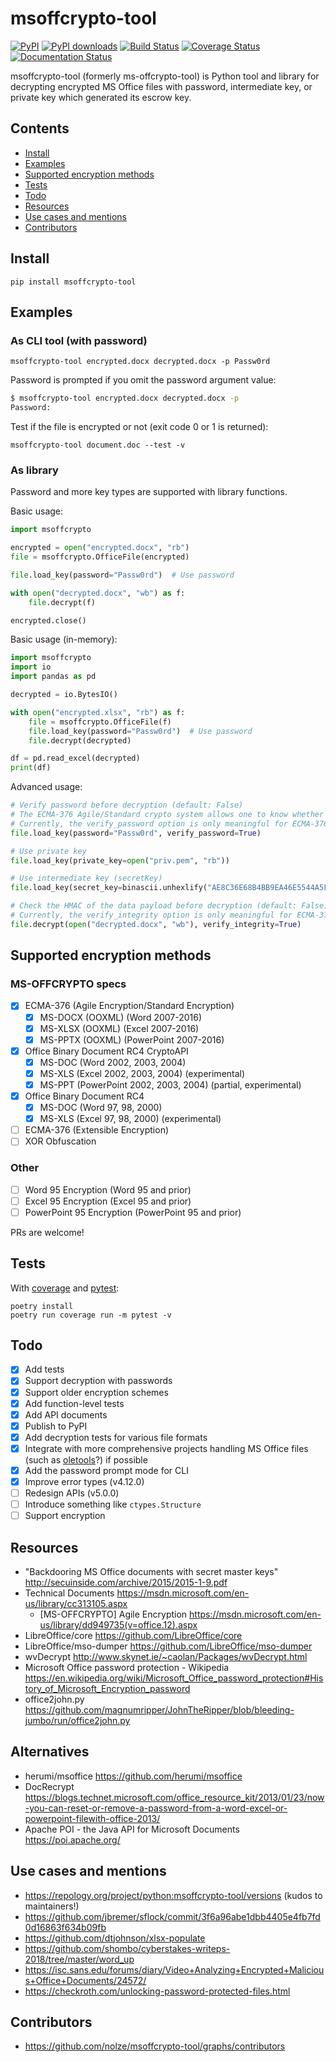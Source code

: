 # msoffcrypto-tool

[![PyPI](https://img.shields.io/pypi/v/msoffcrypto-tool.svg)](https://pypi.org/project/msoffcrypto-tool/)
[![PyPI downloads](https://img.shields.io/pypi/dm/msoffcrypto-tool.svg)](https://pypistats.org/packages/msoffcrypto-tool)
[![Build Status](https://travis-ci.com/nolze/msoffcrypto-tool.svg?branch=master)](https://travis-ci.com/nolze/msoffcrypto-tool)
[![Coverage Status](https://codecov.io/gh/nolze/msoffcrypto-tool/branch/master/graph/badge.svg)](https://codecov.io/gh/nolze/msoffcrypto-tool)
[![Documentation Status](https://readthedocs.org/projects/msoffcrypto-tool/badge/?version=latest)](http://msoffcrypto-tool.readthedocs.io/en/latest/?badge=latest)

msoffcrypto-tool (formerly ms-offcrypto-tool) is Python tool and library for decrypting encrypted MS Office files with password, intermediate key, or private key which generated its escrow key.

## Contents

* [Install](#install)
* [Examples](#examples)
* [Supported encryption methods](#supported-encryption-methods)
* [Tests](#tests)
* [Todo](#todo)
* [Resources](#resources)
* [Use cases and mentions](#use-cases-and-mentions)
* [Contributors](#contributors)

## Install

```
pip install msoffcrypto-tool
```

## Examples

### As CLI tool (with password)

```
msoffcrypto-tool encrypted.docx decrypted.docx -p Passw0rd
```

Password is prompted if you omit the password argument value:

```bash
$ msoffcrypto-tool encrypted.docx decrypted.docx -p
Password:
```

Test if the file is encrypted or not (exit code 0 or 1 is returned):

```
msoffcrypto-tool document.doc --test -v
```

### As library

Password and more key types are supported with library functions.

Basic usage:

```python
import msoffcrypto

encrypted = open("encrypted.docx", "rb")
file = msoffcrypto.OfficeFile(encrypted)

file.load_key(password="Passw0rd")  # Use password

with open("decrypted.docx", "wb") as f:
    file.decrypt(f)

encrypted.close()
```

Basic usage (in-memory):

```python
import msoffcrypto
import io
import pandas as pd

decrypted = io.BytesIO()

with open("encrypted.xlsx", "rb") as f:
    file = msoffcrypto.OfficeFile(f)
    file.load_key(password="Passw0rd")  # Use password
    file.decrypt(decrypted)

df = pd.read_excel(decrypted)
print(df)
```

Advanced usage:

```python
# Verify password before decryption (default: False)
# The ECMA-376 Agile/Standard crypto system allows one to know whether the supplied password is correct before actually decrypting the file
# Currently, the verify_password option is only meaningful for ECMA-376 Agile/Standard Encryption
file.load_key(password="Passw0rd", verify_password=True)

# Use private key
file.load_key(private_key=open("priv.pem", "rb"))

# Use intermediate key (secretKey)
file.load_key(secret_key=binascii.unhexlify("AE8C36E68B4BB9EA46E5544A5FDB6693875B2FDE1507CBC65C8BCF99E25C2562"))

# Check the HMAC of the data payload before decryption (default: False)
# Currently, the verify_integrity option is only meaningful for ECMA-376 Agile Encryption
file.decrypt(open("decrypted.docx", "wb"), verify_integrity=True)
```

## Supported encryption methods

### MS-OFFCRYPTO specs

* [x] ECMA-376 (Agile Encryption/Standard Encryption)
  * [x] MS-DOCX (OOXML) (Word 2007-2016)
  * [x] MS-XLSX (OOXML) (Excel 2007-2016)
  * [x] MS-PPTX (OOXML) (PowerPoint 2007-2016)
* [x] Office Binary Document RC4 CryptoAPI
  * [x] MS-DOC (Word 2002, 2003, 2004)
  * [x] MS-XLS (Excel 2002, 2003, 2004) (experimental)
  * [x] MS-PPT (PowerPoint 2002, 2003, 2004) (partial, experimental)
* [x] Office Binary Document RC4
  * [x] MS-DOC (Word 97, 98, 2000)
  * [x] MS-XLS (Excel 97, 98, 2000) (experimental)
* [ ] ECMA-376 (Extensible Encryption)
* [ ] XOR Obfuscation

### Other

* [ ] Word 95 Encryption (Word 95 and prior)
* [ ] Excel 95 Encryption (Excel 95 and prior)
* [ ] PowerPoint 95 Encryption (PowerPoint 95 and prior)

PRs are welcome!

## Tests

With [coverage](https://github.com/nedbat/coveragepy) and [pytest](https://pytest.org/):

```
poetry install
poetry run coverage run -m pytest -v
```

## Todo

* [x] Add tests
* [x] Support decryption with passwords
* [x] Support older encryption schemes
* [x] Add function-level tests
* [x] Add API documents
* [x] Publish to PyPI
* [x] Add decryption tests for various file formats
* [x] Integrate with more comprehensive projects handling MS Office files (such as [oletools](https://github.com/decalage2/oletools/)?) if possible
* [x] Add the password prompt mode for CLI
* [x] Improve error types (v4.12.0)
* [ ] Redesign APIs (v5.0.0)
* [ ] Introduce something like `ctypes.Structure`
* [ ] Support encryption

## Resources

* "Backdooring MS Office documents with secret master keys" <http://secuinside.com/archive/2015/2015-1-9.pdf>
* Technical Documents <https://msdn.microsoft.com/en-us/library/cc313105.aspx>
  * [MS-OFFCRYPTO] Agile Encryption <https://msdn.microsoft.com/en-us/library/dd949735(v=office.12).aspx>
* LibreOffice/core <https://github.com/LibreOffice/core>
* LibreOffice/mso-dumper <https://github.com/LibreOffice/mso-dumper>
* wvDecrypt <http://www.skynet.ie/~caolan/Packages/wvDecrypt.html>
* Microsoft Office password protection - Wikipedia <https://en.wikipedia.org/wiki/Microsoft_Office_password_protection#History_of_Microsoft_Encryption_password>
* office2john.py <https://github.com/magnumripper/JohnTheRipper/blob/bleeding-jumbo/run/office2john.py>

## Alternatives

* herumi/msoffice <https://github.com/herumi/msoffice>
* DocRecrypt <https://blogs.technet.microsoft.com/office_resource_kit/2013/01/23/now-you-can-reset-or-remove-a-password-from-a-word-excel-or-powerpoint-filewith-office-2013/>
* Apache POI - the Java API for Microsoft Documents <https://poi.apache.org/>

## Use cases and mentions

* <https://repology.org/project/python:msoffcrypto-tool/versions> (kudos to maintainers!)
* <https://github.com/jbremer/sflock/commit/3f6a96abe1dbb4405e4fb7fd0d16863f634b09fb>
* <https://github.com/dtjohnson/xlsx-populate>
* <https://github.com/shombo/cyberstakes-writeps-2018/tree/master/word_up>
* <https://isc.sans.edu/forums/diary/Video+Analyzing+Encrypted+Malicious+Office+Documents/24572/>
* <https://checkroth.com/unlocking-password-protected-files.html>

## Contributors

* <https://github.com/nolze/msoffcrypto-tool/graphs/contributors>
